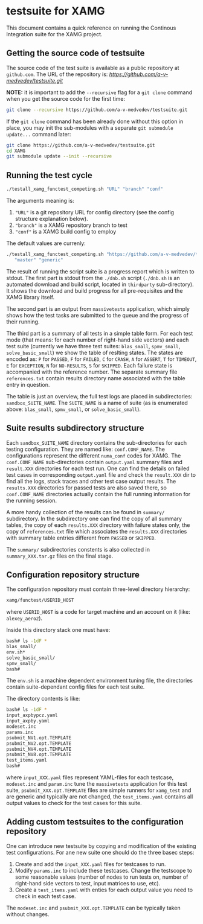 # testsuite for XAMG

This document contains a quick reference on running the Continous Integration suite for the XAMG project.

## Getting the source code of testsuite

The source code of the test suite is available as a public repository at `github.com`. The URL of the repository is:&nbsp;*https://github.com/a-v-medvedev/testsuite.git*

**NOTE:** it is important to add the `--recursive` flag for a `git clone` command when you get the source code
for the first time:

```bash
git clone --recursive https://github.com/a-v-medvedev/testsuite.git
```

If the `git clone` command has been already done without this option in place, you may init the sub-modules with a separate `git submodule update...` command later:

```bash
git clone https://github.com/a-v-medvedev/testsuite.git
cd XAMG
git submodule update --init --recursive
```

## Running the test cycle

```bash
./testall_xamg_functest_competing.sh "URL" "branch" "conf"
```
The arguments meaning is:

1. `"URL"` is a git repository URL for config directory (see the config structure explanation below).
1. `"branch"` is a XAMG repository branch to test
1. `"conf"` is a XAMG build config to employ

The default values are currenly:

```bash
./testall_xamg_functest_competing.sh "https://github.com/a-v-medvedev/testsuite_confs.git" 
   "master" "generic"
```

The result of running the script suite is a progress report which is written to stdout. The first part is stdout from the `./dnb.sh` script (`./dnb.sh` is an automated download and build script, located in `thirdparty` sub-directory). It shows the download and build progress for all pre-requisites and the XAMG library itself.

The second part is an output from `massivetests` application, which simply shows how the test tasks are submitted to the queue and the progress of their running.

The third part is a summary of all tests in a simple table form. For each test mode (that means: for each number of right-hand side vectors) and each test suite (currently we have three test suites: `blas_small`, `spmv_small`, `solve_basic_small`) we show the table of reslting states. The states are encoded as: `P` for `PASSED`, `F` for `FAILED`, `C` for `CRASH`, `A` for `ASSERT`, `T` for `TIMEOUT`, `E` for `EXCEPTION`, `N` for `NO-RESULTS`, `S` for `SKIPPED`. Each failure state is accompanied with the reference number. The separate summary file `references.txt` contain results directory name associated with the table entry in question.

The table is just an overview, the full test logs are placed in subdirectories: `sandbox_SUITE_NAME`. The `SUITE_NAME` is a name of suite (as is enumerated above: `blas_small`, `spmv_small`, or `solve_basic_small`).

## Suite results subdirectory structure

Each `sandbox_SUITE_NAME` directory contains the sub-directories for each testing configuration. They are named like: `conf.CONF_NAME`. The configurations represent the different `numa_conf` codes for XAMG. The `conf.CONF_NAME` sub-directories contain `output.yaml` summary files and `result.XXX` directories for each test run. One can find the details on failed test cases in corresponding `output.yaml` file and check the `result.XXX` dir to find all the logs, stack traces and other test case output results. The `results.XXX` directories for passed tests are also saved there, so `conf.CONF_NAME` directories actually contain the full running information for the running session.

A more handy collection of the results can be found in `summary/` subdirectory. In the subdirectory one can find the copy of all summary tables, the copy of each `results.XXX` directory with failure states only, the copy of `references.txt` file which associates the `results.XXX` directories with summary table entries different from `PASSED` or `SKIPPED`.

The `summary/` subdirectories constents is also collected in `summary_XXX.tar.gz` files on the final stage.


## Configuration repository structure

The configuration repository must contain three-level directory hierarchy:

```bash
xamg/functest/USERID_HOST
```

where `USERID_HOST` is a code for target machine and an account on it (like: `alexey_aero2`).

Inside this directory stack one must have:
```bash
bash# ls -1dF *
blas_small/
env.sh*
solve_basic_small/
spmv_small/
bash#
```

The `env.sh` is a machine dependent environment tuning file, the directories contain suite-dependant config files for each test suite.

The directory contents is like:
```bash
bash# ls -1dF *
input_axpbypcz.yaml
input_axpby.yaml
modeset.inc
params.inc
psubmit_NV1.opt.TEMPLATE
psubmit_NV2.opt.TEMPLATE
psubmit_NV4.opt.TEMPLATE
psubmit_NV8.opt.TEMPLATE
test_items.yaml
bash#

```
where `input_XXX.yaml` files represent YAML-files for each testcase, `modeset.inc` and `param.inc` tune the `massivetests` application for this test suite, `psubmit_XXX.opt.TEMPLATE` files are simple runners for `xamg_test` and are generic and typically are not changed, the `test_items.yaml` contains all output values to check for the test cases for this suite. 

## Adding custom testsuites to the configuration repository

One can introduce new testsuite by copying and modification of the existing test configurations. For ane new suite one should do the three basec steps:
1. Create and add the `input_XXX.yaml` files for testcases to run.
1. Modify `params.inc` to include these testcases. Change the testscope to some reasonable values (number of nodes to run tests on, number of right-hand side vectors to test, input matrices to use, etc).
1. Create a `test_items.yaml` with enties for each output value you need to check in each test case.

The `modeset.inc` and `psubmit_XXX.opt.TEMPLATE` can be typically taken without changes.

